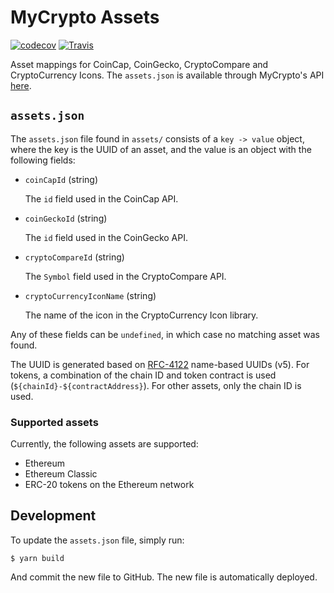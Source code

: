 # MyCrypto Assets

[![codecov](https://codecov.io/gh/MyCryptoHQ/assets/branch/master/graph/badge.svg)](https://codecov.io/gh/MyCryptoHQ/assets)
[![Travis](https://travis-ci.com/MyCryptoHQ/assets.svg?branch=master)](https://travis-ci.com/MyCryptoHQ/assets)

Asset mappings for CoinCap, CoinGecko, CryptoCompare and CryptoCurrency Icons. The `assets.json` is available through MyCrypto's API [here](https://price.mycryptoapi.com/).

## `assets.json`

The `assets.json` file found in `assets/` consists of a `key -> value` object, where the key is the UUID of an asset, and the value is an object with the following fields:

* `coinCapId` (string)

  The `id` field used in the CoinCap API.
  
* `coinGeckoId` (string)

  The `id` field used in the CoinGecko API.

* `cryptoCompareId` (string)
  
  The `Symbol` field used in the CryptoCompare API.
  
* `cryptoCurrencyIconName` (string)

  The name of the icon in the CryptoCurrency Icon library.

Any of these fields can be `undefined`, in which case no matching asset was found.

The UUID is generated based on [RFC-4122](https://tools.ietf.org/html/rfc4122#section-4.3) name-based UUIDs (v5). For tokens, a combination of the chain ID and token contract is used (`${chainId}-${contractAddress}`). For other assets, only the chain ID is used.

### Supported assets

Currently, the following assets are supported:

* Ethereum
* Ethereum Classic
* ERC-20 tokens on the Ethereum network

## Development

To update the `assets.json` file, simply run:

```
$ yarn build
```

And commit the new file to GitHub. The new file is automatically deployed.
